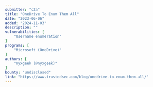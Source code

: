 ```yaml
---
submitter: "c2a"
title: "OneDrive To Enum Them All"
date: "2023-06-06"
added: "2024-11-03"
description: ""
vulnerabilities: [
    "Username enumeration"
]
programs: [
    "Microsoft (OneDrive)"
]
authors: [
    "nyxgeek (@nyxgeek)"
]
bounty: "undisclosed"
link: "https://www.trustedsec.com/blog/onedrive-to-enum-them-all/"
---
```




